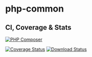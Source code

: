 # php-common

## CI, Coverage & Stats

[![PHP Composer](https://github.com/tivins/php-common/actions/workflows/php.yml/badge.svg)](https://github.com/tivins/php-common/actions/workflows/php.yml)
<!--[![Build Status](https://app.travis-ci.com/tivins/php-common.svg?branch=main)](https://app.travis-ci.com/tivins/php-common)-->
[![Coverage Status](https://coveralls.io/repos/github/tivins/php-common/badge.svg?branch=main)](https://coveralls.io/github/tivins/php-common?branch=main)
[![Download Status](https://img.shields.io/packagist/dm/tivins/php-common.svg)](https://packagist.org/packages/tivins/php-common/stats)

